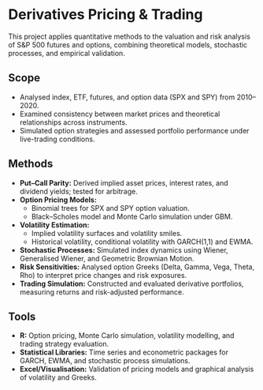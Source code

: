 # Derivatives Pricing & Trading

This project applies quantitative methods to the valuation and risk analysis of S&P 500 futures and options, combining theoretical models, stochastic processes, and empirical validation.

## Scope
- Analysed index, ETF, futures, and option data (SPX and SPY) from 2010–2020.  
- Examined consistency between market prices and theoretical relationships across instruments.  
- Simulated option strategies and assessed portfolio performance under live-trading conditions.  

## Methods
- **Put–Call Parity:** Derived implied asset prices, interest rates, and dividend yields; tested for arbitrage.  
- **Option Pricing Models:**  
  - Binomial trees for SPX and SPY option valuation.  
  - Black–Scholes model and Monte Carlo simulation under GBM.  
- **Volatility Estimation:**  
  - Implied volatility surfaces and volatility smiles.  
  - Historical volatility, conditional volatility with GARCH(1,1) and EWMA.  
- **Stochastic Processes:** Simulated index dynamics using Wiener, Generalised Wiener, and Geometric Brownian Motion.  
- **Risk Sensitivities:** Analysed option Greeks (Delta, Gamma, Vega, Theta, Rho) to interpret price changes and risk exposures.  
- **Trading Simulation:** Constructed and evaluated derivative portfolios, measuring returns and risk-adjusted performance.  

## Tools
- **R:** Option pricing, Monte Carlo simulation, volatility modelling, and trading strategy evaluation.  
- **Statistical Libraries:** Time series and econometric packages for GARCH, EWMA, and stochastic process simulations.  
- **Excel/Visualisation:** Validation of pricing models and graphical analysis of volatility and Greeks.  


